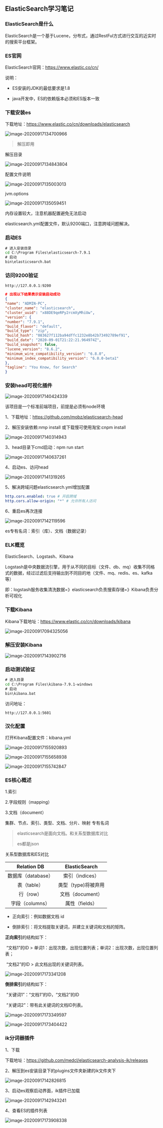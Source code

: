 ## ElasticSearch学习笔记

### ElasticSearch是什么

ElasticSearch是一个基于Lucene，分布式，通过RestFul方式进行交互的近实时的搜索平台框架。

### ES官网

ElasticSearch官网：https://www.elastic.co/cn/

说明：

- ES安装的JDK的最低要求是1.8

- java开发中，ES的依赖版本必须和ES版本一致

### 下载安装es

下载地址：https://www.elastic.co/cn/downloads/elasticsearch

![image-20200917134700966](C:\Users\admin\AppData\Roaming\Typora\typora-user-images\image-20200917134700966.png)

>解压即用

解压目录

![image-20200917134843804](C:\Users\admin\AppData\Roaming\Typora\typora-user-images\image-20200917134843804.png)

配置文件说明

![image-20200917135003013](C:\Users\admin\AppData\Roaming\Typora\typora-user-images\image-20200917135003013.png)

jvm.options

![image-20200917135059451](C:\Users\admin\AppData\Roaming\Typora\typora-user-images\image-20200917135059451.png)

内存设置较大，注意机器配置避免无法启动

elasticsearch.yml配置文件，默认9200端口，注意跨域问题解决。

### 启动ES

```cmd
# 进入安装目录
cd C:\Program Files\elasticsearch-7.9.1  
# 启动
bin\elasticsearch.bat
```

### 访问9200验证

```http
http://127.0.0.1:9200
```

```json
# 出现以下结果表示安装启动成功
{
"name": "ADMIN-PC",
"cluster_name": "elasticsearch",
"cluster_uuid": "x88DE9qeRPy2rcmXyMhiUw",
"version": {
"number": "7.9.1",
"build_flavor": "default",
"build_type": "zip",
"build_hash": "083627f112ba94dffc1232e8b42b73492789ef91",
"build_date": "2020-09-01T21:22:21.964974Z",
"build_snapshot": false,
"lucene_version": "8.6.2",
"minimum_wire_compatibility_version": "6.8.0",
"minimum_index_compatibility_version": "6.0.0-beta1"
},
"tagline": "You Know, for Search"
}
```

### 安装head可视化插件

![image-20200917140424339](C:\Users\admin\AppData\Roaming\Typora\typora-user-images\image-20200917140424339.png)

该项目是一个标准前端项目，前提是必须有node环境

1、下载地址：https://github.com/mobz/elasticsearch-head

2、解压安装依赖:nmp install  或下载慢可使用淘宝:cnpm install

![image-20200917140314943](C:\Users\admin\AppData\Roaming\Typora\typora-user-images\image-20200917140314943.png)

3、head目录下cmd启动：npm run start

![image-20200917140637261](C:\Users\admin\AppData\Roaming\Typora\typora-user-images\image-20200917140637261.png)

4、启动es、访问head

![image-20200917141319265](C:\Users\admin\AppData\Roaming\Typora\typora-user-images\image-20200917141319265.png)

5、解决跨域问题elasticsearch.yml增加配置

```yaml
http.cors.enabled: true # 开启跨域
http.cors.allow-origin: "*" # 允许所有人访问
```

6、重启es再次连接

![image-20200917142119596](C:\Users\admin\AppData\Roaming\Typora\typora-user-images\image-20200917142119596.png)

es专有名词：索引（库）、文档（数据记录）

### ELK概览

ElasticSearch、Logstash、Kibana

Logstash是中央数据流引擎，用于从不同的目标（文件、db、mq）收集不同格式的数据，经过过滤后支持输出到不同目的地（文件、mq、redis、es、kafka等）

即：logstash服务收集清洗数据=》elasticsearch负责搜索存储=》Kibana负责分析可视化

### 下载Kibana

Kibana下载地址：https://www.elastic.co/cn/downloads/kibana

![image-20200917094325056](C:\Users\admin\AppData\Roaming\Typora\typora-user-images\image-20200917094325056.png)

### 解压安装Kibana

![image-20200917143902716](C:\Users\admin\AppData\Roaming\Typora\typora-user-images\image-20200917143902716.png)

### 启动测试验证

```cmd
# 进入目录
cd C:\Program Files\kibana-7.9.1-windows
# 启动
bin\kibana.bat
```

访问地址：

```http
http://127.0.0.1:5601
```

### 汉化配置

打开Kibana配置文件：kibana.yml

![image-20200917155920893](C:\Users\admin\AppData\Roaming\Typora\typora-user-images\image-20200917155920893.png)

![image-20200917155658938](C:\Users\admin\AppData\Roaming\Typora\typora-user-images\image-20200917155658938.png)

![image-20200917155742847](C:\Users\admin\AppData\Roaming\Typora\typora-user-images\image-20200917155742847.png)

### ES核心概述

1.索引

2.字段规则（mapping）

3.文档（document）



集群、节点、索引、类型、文档、分片、映射  专有名词

>elasticsearch是面向文档。和关系型数据库对比
>
>es都是json

关系型数据库和ES对比

|    Relation DB     |    ElasticSearch    |
| :----------------: | :-----------------: |
| 数据库（database） |   索引（indices）   |
|    表（table）     | 类型（type)将被弃用 |
|     行（row）      |  文档（document）   |
|  字段（columns）   |   属性（fields）    |

- 正向索引：例如数据文档 id

- 倒排索引：将文档提取关键词，并建立关键词和文档的矩阵。

**正向索引**的结构如下：

​    “文档1”的ID > 单词1：出现次数，出现位置列表；单词2：出现次数，出现位置列表；

​    “文档2”的ID > 此文档出现的关键词列表。

![image-20200917173341208](C:\Users\admin\AppData\Roaming\Typora\typora-user-images\image-20200917173341208.png)

**倒排索引**的结构如下：

​    “关键词1”：“文档1”的ID，“文档2”的ID

​    “关键词2”：带有此关键词的文档ID列表。

![image-20200917173349597](C:\Users\admin\AppData\Roaming\Typora\typora-user-images\image-20200917173349597.png)

![image-20200917173404422](C:\Users\admin\AppData\Roaming\Typora\typora-user-images\image-20200917173404422.png)

### ik分词器插件

1、下载

下载地址：https://github.com/medcl/elasticsearch-analysis-ik/releases

2、解压到es安装目录下的plugins文件夹新建的ik文件夹下

![image-20200917142826815](C:\Users\admin\AppData\Roaming\Typora\typora-user-images\image-20200917142826815.png)

3、启动es观察启动界面，ik插件已加载

![image-20200917142943241](C:\Users\admin\AppData\Roaming\Typora\typora-user-images\image-20200917142943241.png)

4、查看ES的插件列表

![image-20200917173908338](C:\Users\admin\AppData\Roaming\Typora\typora-user-images\image-20200917173908338.png)